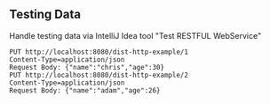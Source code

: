 
## Testing Data

Handle testing data via IntelliJ Idea tool "Test RESTFUL WebService"

    PUT http://localhost:8080/dist-http-example/1
    Content-Type=application/json
    Request Body: {"name":"chris","age":30}
    PUT http://localhost:8080/dist-http-example/2
    Content-Type=application/json
    Request Body: {"name":"adam","age":26}